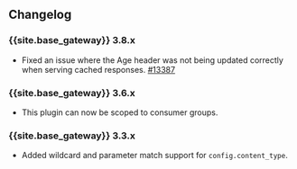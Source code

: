 ## Changelog

### {{site.base_gateway}} 3.8.x
* Fixed an issue where the Age header was not being updated correctly when serving cached responses.
   [#13387](https://github.com/Kong/kong/issues/13387)

### {{site.base_gateway}} 3.6.x
* This plugin can now be scoped to consumer groups.

### {{site.base_gateway}} 3.3.x
* Added wildcard and parameter match support for `config.content_type`.
